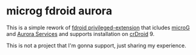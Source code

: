 # microg fdroid aurora

This is a simple rework of [fdroid privileged-extension](https://gitlab.com/fdroid/privileged-extension)
that icludes [microG](https://github.com/microg) and [Aurora Services](https://gitlab.com/AuroraOSS/AuroraServices)
and supports installation on [crDroid](https://crdroid.net/) 9.

This is not a project that I'm gonna support, just sharing my experience.
